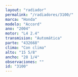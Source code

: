 ```yaml
---
layout: "radiador"
permalink: "/radiadores/3100/"
marca: "Honda"
modelo: "Accord"
ano: "2004"
motor: "L4 2.4"
transmision: "Automática"
parte: "432668"
clima: "Con clima"
alto: "15 5/8"
ancho: "28 1/4"
observaciones: ""
id: "3100"
---
```


